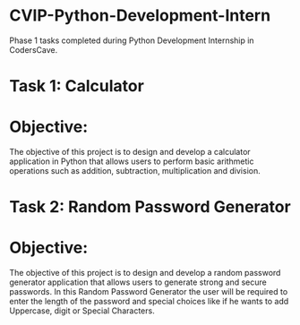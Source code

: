 # CVIP-Python-Development-Intern
Phase 1 tasks completed during Python Development Internship in CodersCave.
# Task 1: Calculator

# Objective: 

The objective of this project is to design and develop a calculator application in Python that allows users to perform basic arithmetic operations such as addition, subtraction, multiplication and division. 


# Task 2:  Random Password Generator

# Objective:

The objective of this project is to design and develop a random password generator application that allows users to generate strong and secure passwords.
In this Random Password Generator the user will be required to enter the length of the password and special choices like if he wants to add Uppercase, digit or Special Characters.
